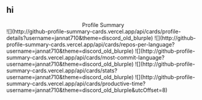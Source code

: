 ## hi

<div align="center">
  Profile Summary
  </div>
![](http://github-profile-summary-cards.vercel.app/api/cards/profile-details?username=jannat710&theme=discord_old_blurple)
![](http://github-profile-summary-cards.vercel.app/api/cards/repos-per-language?username=jannat710&theme=discord_old_blurple)
![](http://github-profile-summary-cards.vercel.app/api/cards/most-commit-language?username=jannat710&theme=discord_old_blurple)
![](http://github-profile-summary-cards.vercel.app/api/cards/stats?username=jannat710&theme=discord_old_blurple)
![](http://github-profile-summary-cards.vercel.app/api/cards/productive-time?username=jannat710&theme=discord_old_blurple&utcOffset=8)



